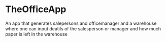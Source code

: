 # TheOfficeApp
An app that generates salepersons and officemanager and a warehouse where one can input deatils of the salesperson or manager and how much paper is left in the warehouse
